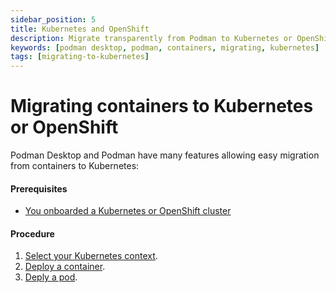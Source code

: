 ```yaml
---
sidebar_position: 5
title: Kubernetes and OpenShift
description: Migrate transparently from Podman to Kubernetes or OpenShift, and continue using familiar workflows.
keywords: [podman desktop, podman, containers, migrating, kubernetes]
tags: [migrating-to-kubernetes]
---
```


# Migrating containers to Kubernetes or OpenShift

Podman Desktop and Podman have many features allowing easy migration from containers to Kubernetes:

#### Prerequisites

- [You onboarded a Kubernetes or OpenShift cluster](/docs/onboarding/kubernetes)

#### Procedure

1. [Select your Kubernetes context](/docs/kubernetes/viewing-and-selecting-current-kubernete-context-in-the-status-bar).
2. [Deploy a container](/docs/kubernetes/deploying-a-container-to-kubernetes).
3. [Deply a pod](/docs/kubernetes/deploying-a-pod-to-kubernetes).
